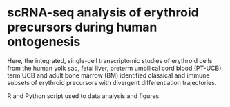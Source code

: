 # scRNA-seq analysis of erythroid precursors during human ontogenesis

Here, the integrated, single-cell transcriptomic studies of erythroid cells from the human yolk sac, fetal liver, preterm umbilical cord blood (PT-UCB), term UCB and adult bone marrow (BM) identified classical and immune subsets of erythroid precursors with divergent differentiation trajectories. 

R and Python script used to data analysis and figures.
